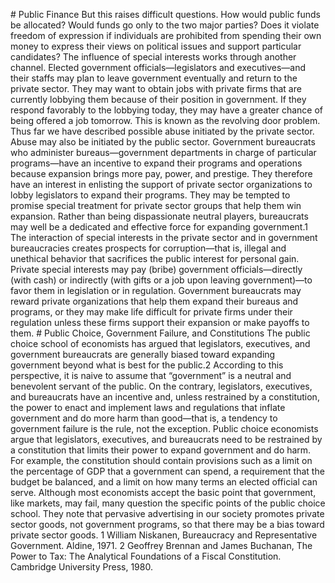 \# Public Finance But this raises difficult questions. How would public funds be allocated? Would funds go only to the two major parties? Does it violate freedom of expression if individuals are prohibited from spending their own money to express their views on political issues and support particular candidates? The influence of special interests works through another channel. Elected government officials—legislators and executives—and their staffs may plan to leave government eventually and return to the private sector. They may want to obtain jobs with private firms that are currently lobbying them because of their position in government. If they respond favorably to the lobbying today, they may have a greater chance of being offered a job tomorrow. This is known as the revolving door problem. Thus far we have described possible abuse initiated by the private sector. Abuse may also be initiated by the public sector. Government bureaucrats who administer bureaus—government departments in charge of particular programs—have an incentive to expand their programs and operations because expansion brings more pay, power, and prestige. They therefore have an interest in enlisting the support of private sector organizations to lobby legislators to expand their programs. They may be tempted to promise special treatment for private sector groups that help them win expansion. Rather than being dispassionate neutral players, bureaucrats may well be a dedicated and effective force for expanding government.1 The interaction of special interests in the private sector and in government bureaucracies creates prospects for corruption—that is, illegal and unethical behavior that sacrifices the public interest for personal gain. Private special interests may pay (bribe) government officials—directly (with cash) or indirectly (with gifts or a job upon leaving government)—to favor them in legislation or in regulation. Government bureaucrats may reward private organizations that help them expand their bureaus and programs, or they may make life difficult for private firms under their regulation unless these firms support their expansion or make payoffs to them. # Public Choice, Government Failure, and Constitutions The public choice school of economists has argued that legislators, executives, and government bureaucrats are generally biased toward expanding government beyond what is best for the public.2 According to this perspective, it is naive to assume that “government” is a neutral and benevolent servant of the public. On the contrary, legislators, executives, and bureaucrats have an incentive and, unless restrained by a constitution, the power to enact and implement laws and regulations that inflate government and do more harm than good—that is, a tendency to government failure is the rule, not the exception. Public choice economists argue that legislators, executives, and bureaucrats need to be restrained by a constitution that limits their power to expand government and do harm. For example, the constitution should contain provisions such as a limit on the percentage of GDP that a government can spend, a requirement that the budget be balanced, and a limit on how many terms an elected official can serve. Although most economists accept the basic point that government, like markets, may fail, many question the specific points of the public choice school. They note that pervasive advertising in our society promotes private sector goods, not government programs, so that there may be a bias toward private sector goods. 1 William Niskanen, Bureaucracy and Representative Government. Aldine, 1971. 2 Geoffrey Brennan and James Buchanan, The Power to Tax: The Analytical Foundations of a Fiscal Constitution. Cambridge University Press, 1980.